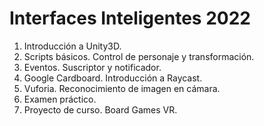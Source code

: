 # Interfaces Inteligentes 2022
1. Introducción a Unity3D.
2. Scripts básicos. Control de personaje y transformación.
3. Eventos. Suscriptor y notificador.
4. Google Cardboard. Introducción a Raycast.
5. Vuforia. Reconocimiento de imagen en cámara.
6. Examen práctico.
7. Proyecto de curso. Board Games VR.